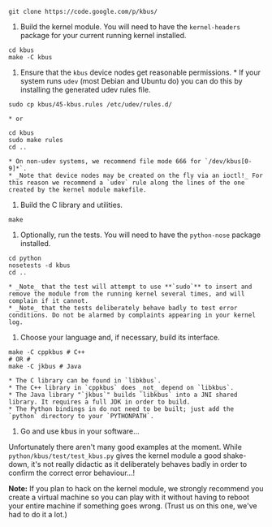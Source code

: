 
```
git clone https://code.google.com/p/kbus/
```
  1. Build the kernel module. You will need to have the `kernel-headers` package for your current running kernel installed.
```
cd kbus
make -C kbus
```
  1. Ensure that the `kbus` device nodes get reasonable permissions.
    * If your system runs `udev` (most Debian and Ubuntu do) you can do this by installing the generated udev rules file.
```
sudo cp kbus/45-kbus.rules /etc/udev/rules.d/
```
    * or
```
cd kbus
sudo make rules
cd ..
```
    * On non-udev systems, we recommend file mode 666 for `/dev/kbus[0-9]*`.
    * _Note that device nodes may be created on the fly via an ioctl!_ For this reason we recommend a `udev` rule along the lines of the one created by the kernel module makefile.
  1. Build the C library and utilities.
```
make
```
  1. Optionally, run the tests. You will need to have the `python-nose` package installed.
```
cd python
nosetests -d kbus
cd ..
```
    * _Note_ that the test will attempt to use **`sudo`** to insert and remove the module from the running kernel several times, and will complain if it cannot.
    * _Note_ that the tests deliberately behave badly to test error conditions. Do not be alarmed by complaints appearing in your kernel log.
  1. Choose your language and, if necessary, build its interface.
```
make -C cppkbus # C++
# OR #
make -C jkbus # Java
```
    * The C library can be found in `libkbus`.
    * The C++ library in `cppkbus` does _not_ depend on `libkbus`.
    * The Java library "`jkbus`" builds `libkbus` into a JNI shared library. It requires a full JDK in order to build.
    * The Python bindings in do not need to be built; just add the `python` directory to your `PYTHONPATH`.
  1. Go and use kbus in your software...

Unfortunately there aren't many good examples at the moment. While `python/kbus/test/test_kbus.py` gives the kernel module a good shake-down, it's not really didactic as it deliberately behaves badly in order to confirm the correct error behaviour...!

**Note:** If you plan to hack on the kernel module, we strongly recommend you create a virtual machine so you can play with it without having to reboot your entire machine if something goes wrong. (Trust us on this one, we've had to do it a lot.)